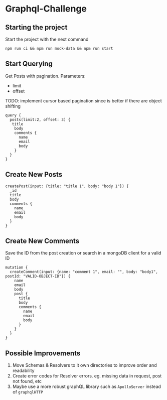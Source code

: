# Graphql-Challenge

## Starting the project
Start the project with the next command

````
npm run ci && npm run mock-data && npm run start
````

## Start Querying

Get Posts with pagination.
Parameters: 
- limit
- offset

TODO: implement cursor based pagination since is better if there are object shifting

````
query {
  posts(limit:2, offset: 3) { 
   title
    body
    comments {
      name
      email
      body
    }
  }
}

````

## Create New Posts

````
createPost(input: {title: "title 1", body: "body 1"}) {
  _id
  title
  body
  comments {
    name
    email
    body
  }
}
````

## Create New Comments

Save the ID from the post creation or search in a mongoDB client for a valid ID

````
mutation {
  createComment(input: {name: "comment 1", email: "", body: "body1", postId: "VALID-OBJECT-ID"}) {
    name
    email
    body
    post {
      title
      body
      comments {
        name
        email
        body
      }
    }
  }
}
````

## Possible Improvements

1. Move Schemas & Resolvers to it own directories to improve order and readability
2. Create error codes for Resolver errors. eg. missing data in request, post not found, etc
3. Maybe use a more robust graphQL library such as `ApolloServer` instead of `graphqlHTTP`